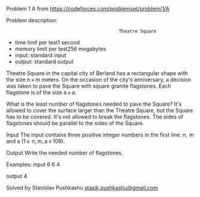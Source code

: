 Problem 1 A from https://codeforces.com/problemset/problem/1/A

Problem description:

                                              Theatre Square
- time limit per test1 second
- memory limit per test256 megabytes
- input: standard input
- output: standard output

Theatre Square in the capital city of Berland 
has a rectangular shape with the size n × m 
meters. On the occasion of the city's 
anniversary, a decision was taken to pave 
the Square with square granite flagstones. 
Each flagstone is of the size a × a.

What is the least number of flagstones needed
to pave the Square? It's allowed to cover the 
surface larger than the Theatre Square, but 
the Square has to be covered. It's not
allowed to break the flagstones. The sides of
flagstones should be parallel to the sides of 
the Square.

Input
The input contains three positive integer numbers in the first line: n,  m and a (1 ≤  n, m, a ≤ 109).

Output
Write the needed number of flagstones.

Examples:
input
6 6 4

output
4

Solved by Stanislav Pushkashu <stasik.pushkashu@gmail.com>

